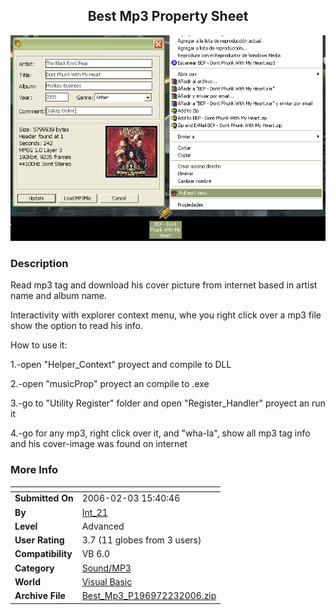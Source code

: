 ﻿<div align="center">

## Best Mp3 Property Sheet

<img src="PIC200623154812466.jpg">
</div>

### Description

Read mp3 tag and download his cover picture from internet based in artist name and album name.

Interactivity with explorer context menu, whe you right click over a mp3 file show the option to read his info.

How to use it:

1.-open "Helper_Context" proyect and compile to DLL

2.-open "musicProp" proyect an compile to .exe

3.-go to "Utility Register" folder and open "Register_Handler" proyect an run it

4.-go for any mp3, right click over it, and "wha-la", show all mp3 tag info and his cover-image was found on internet
 
### More Info
 


<span>             |<span>
---                |---
**Submitted On**   |2006-02-03 15:40:46
**By**             |[Int\_21](https://github.com/Planet-Source-Code/PSCIndex/blob/master/ByAuthor/int-21.md)
**Level**          |Advanced
**User Rating**    |3.7 (11 globes from 3 users)
**Compatibility**  |VB 6\.0
**Category**       |[Sound/MP3](https://github.com/Planet-Source-Code/PSCIndex/blob/master/ByCategory/sound-mp3__1-45.md)
**World**          |[Visual Basic](https://github.com/Planet-Source-Code/PSCIndex/blob/master/ByWorld/visual-basic.md)
**Archive File**   |[Best\_Mp3\_P196972232006\.zip](https://github.com/Planet-Source-Code/int-21-best-mp3-property-sheet__1-64213/archive/master.zip)








